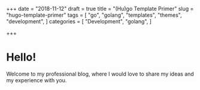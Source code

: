+++
date = "2018-11-12"
draft = true
title = "(Hu)go Template Primer"
slug = "hugo-template-primer"
tags = [
    "go",
    "golang",
    "templates",
    "themes",
    "development",
]
categories = [
    "Development",
    "golang",
]

+++

# Hello!

Welcome to my professional blog, where I would love to share my ideas and my experience with you.